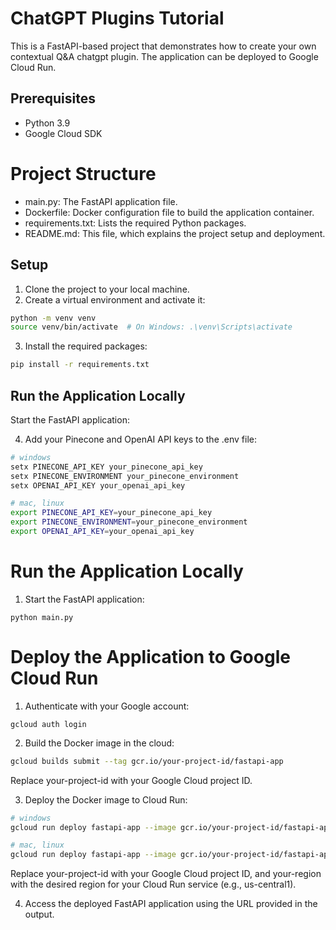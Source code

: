 # ChatGPT Plugins Tutorial
This is a FastAPI-based project that demonstrates how to create your own contextual Q&A chatgpt plugin. The application can be deployed to Google Cloud Run.

## Prerequisites
* Python 3.9
* Google Cloud SDK
# Project Structure
* main.py: The FastAPI application file.
* Dockerfile: Docker configuration file to build the application container.
* requirements.txt: Lists the required Python packages.
* README.md: This file, which explains the project setup and deployment.
## Setup
1. Clone the project to your local machine.
2. Create a virtual environment and activate it:


```bash
python -m venv venv
source venv/bin/activate  # On Windows: .\venv\Scripts\activate
```
3. Install the required packages:

```bash 
pip install -r requirements.txt
```

## Run the Application Locally
Start the FastAPI application:

4. Add your Pinecone and OpenAI API keys to the .env file:
    
```bash
# windows
setx PINECONE_API_KEY your_pinecone_api_key
setx PINECONE_ENVIRONMENT your_pinecone_environment
setx OPENAI_API_KEY your_openai_api_key

# mac, linux
export PINECONE_API_KEY=your_pinecone_api_key
export PINECONE_ENVIRONMENT=your_pinecone_environment
export OPENAI_API_KEY=your_openai_api_key
```
# Run the Application Locally

1. Start the FastAPI application:

```
python main.py
```

# Deploy the Application to Google Cloud Run
1. Authenticate with your Google account:

```
gcloud auth login
```
2. Build the Docker image in the cloud:

```bash
gcloud builds submit --tag gcr.io/your-project-id/fastapi-app
```
Replace your-project-id with your Google Cloud project ID.

3. Deploy the Docker image to Cloud Run:

```bash
# windows
gcloud run deploy fastapi-app --image gcr.io/your-project-id/fastapi-app --platform managed --region your-region --allow-unauthenticated --set-env-vars="PINECONE_API_KEY=your_pinecone_api_key,PINECONE_ENVIRONMENT=your_pinecone_environment,OPENAI_API_KEY=your_openai_api_key"

# mac, linux
gcloud run deploy fastapi-app --image gcr.io/your-project-id/fastapi-app --platform managed --region your-region --allow-unauthenticated --set-env-vars=PINECONE_API_KEY=your_pinecone_api_key,PINECONE_ENVIRONMENT=your_pinecone_environment,OPENAI_API_KEY=your_openai_api_key
```
Replace your-project-id with your Google Cloud project ID, and your-region with the desired region for your Cloud Run service (e.g., us-central1).

4. Access the deployed FastAPI application using the URL provided in the output.